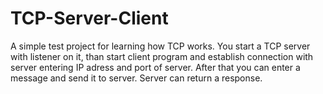 # TCP-Server-Client

A simple test project for learning how TCP works. You start a TCP server with listener on it, than start client program and establish connection with server entering IP adress and port of server. After that you can enter a message and send it to server. Server can return a response.
